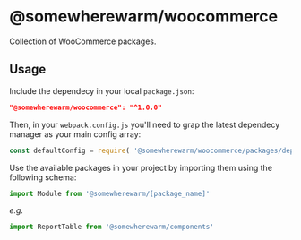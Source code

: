 # @somewherewarm/woocommerce

Collection of WooCommerce packages.

## Usage

Include the dependecy in your local `package.json`:
```json
"@somewherewarm/woocommerce": "^1.0.0"
```

Then, in your `webpack.config.js` you'll need to grap the latest dependecy manager as your main config array:
```js
const defaultConfig = require( '@somewherewarm/woocommerce/packages/dependency-manager/config/webpack.config' );
```

Use the available packages in your project by importing them using the following schema:
```js
import Module from '@somewherewarm/[package_name]'
```
_e.g._
```js
import ReportTable from '@somewherewarm/components'
```
